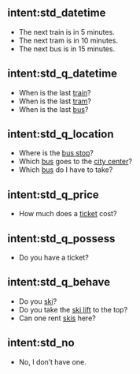 ## intent:std_datetime
- The next train is in 5 minutes.
- The next tram is in 10 minutes.
- The next bus is in 15 minutes.

## intent:std_q_datetime
- When is the last [train](vehicle)?
- When is the last [tram](vehicle)?
- When is the last [bus](vehicle)?

## intent:std_q_location
- Where is the [bus stop](object_type:station)?
- Which [bus](vehicle) goes to the [city center](target)?
- Which [bus](vehicle) do I have to take?

## intent:std_q_price
- How much does a [ticket](goods) cost?

## intent:std_q_possess
- Do you have a ticket?

## intent:std_q_behave
- Do you [ski](sports)?
- Do you take the [ski lift](tools) to the top?
- Can one rent [skis](tools) here?

## intent:std_no
- No, I don’t have one.


